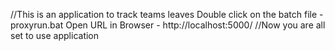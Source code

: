 //This is an application to track teams leaves
Double click on the batch file - proxyrun.bat
Open URL in Browser - http://localhost:5000/
//Now you are all set to use application
